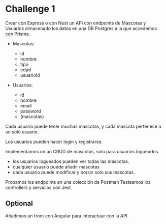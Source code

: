 # Challenge 1

Crear con Express o con Nest un API con endpoints de Mascotas y Usuarios almacenado los datos en una DB Postgres a la que accedemos con Prisma.

- Mascotas:

  - id
  - nombre
  - tipo
  - edad
  - usuarioId

- Usuarios:
  - id
  - nombre
  - email
  - password
  - (mascotas)

Cada usuario puede tener muchas mascotas, y cada mascota pertenece a un solo usuario.

Los usuarios pueden hacer login y registrarse.

Implementamos un un CRUD de mascotas, solo para usuarios logueados.

- los usuarios logueados pueden ver todas las mascotas.
- cualquier usuario puede añadir mascotas
- cada usuario puede modificar y borrar solo sus mascotas.

Probamos los endpoints en una colección de Postman
Testeamos los controllers y servicios con Jest

## Optional

Añadimos un front con Angular para interactuar con la API.
